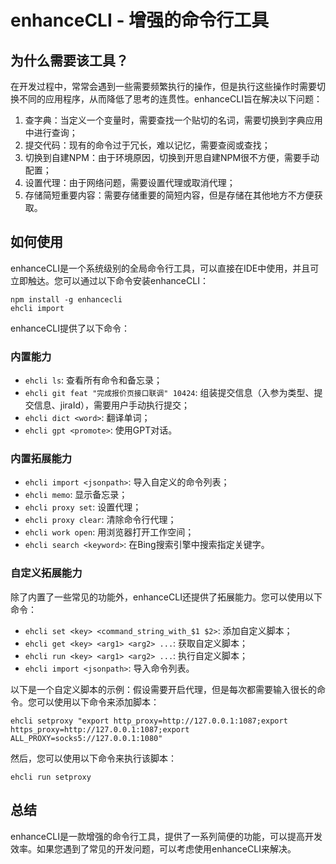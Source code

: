 # enhanceCLI - 增强的命令行工具

## 为什么需要该工具？

在开发过程中，常常会遇到一些需要频繁执行的操作，但是执行这些操作时需要切换不同的应用程序，从而降低了思考的连贯性。enhanceCLI旨在解决以下问题：

1. 查字典：当定义一个变量时，需要查找一个贴切的名词，需要切换到字典应用中进行查询；
2. 提交代码：现有的命令过于冗长，难以记忆，需要查阅或查找；
3. 切换到自建NPM：由于环境原因，切换到开思自建NPM很不方便，需要手动配置；
4. 设置代理：由于网络问题，需要设置代理或取消代理；
5. 存储简短重要内容：需要存储重要的简短内容，但是存储在其他地方不方便获取。

## 如何使用

enhanceCLI是一个系统级别的全局命令行工具，可以直接在IDE中使用，并且可立即触达。您可以通过以下命令安装enhanceCLI：

```
npm install -g enhancecli
ehcli import
```

enhanceCLI提供了以下命令：

### 内置能力

- `ehcli ls`: 查看所有命令和备忘录；
- `ehcli git feat "完成报价页接口联调" 10424`: 组装提交信息（入参为类型、提交信息、jiraId），需要用户手动执行提交；
- `ehcli dict <word>`: 翻译单词；
- `ehcli gpt <promote>`: 使用GPT对话。



### 内置拓展能力

- `ehcli import <jsonpath>`: 导入自定义的命令列表；
- `ehcli memo`: 显示备忘录；
- `ehcli proxy set`: 设置代理；
- `ehcli proxy clear`: 清除命令行代理；
- `ehcli work open`: 用浏览器打开工作空间；
- `ehcli search <keyword>`: 在Bing搜索引擎中搜索指定关键字。

### 自定义拓展能力

除了内置了一些常见的功能外，enhanceCLI还提供了拓展能力。您可以使用以下命令：

- `ehcli set <key> <command_string_with_$1 $2>`: 添加自定义脚本；
- `ehcli get <key> <arg1> <arg2> ...`: 获取自定义脚本；
- `ehcli run <key> <arg1> <arg2> ...`: 执行自定义脚本；
- `ehcli import <jsonpath>`: 导入命令列表。

以下是一个自定义脚本的示例：假设需要开启代理，但是每次都需要输入很长的命令。您可以使用以下命令来添加脚本：

```
ehcli setproxy "export http_proxy=http://127.0.0.1:1087;export https_proxy=http://127.0.0.1:1087;export ALL_PROXY=socks5://127.0.0.1:1080"
```

然后，您可以使用以下命令来执行该脚本：

```
ehcli run setproxy
```

## 总结

enhanceCLI是一款增强的命令行工具，提供了一系列简便的功能，可以提高开发效率。如果您遇到了常见的开发问题，可以考虑使用enhanceCLI来解决。